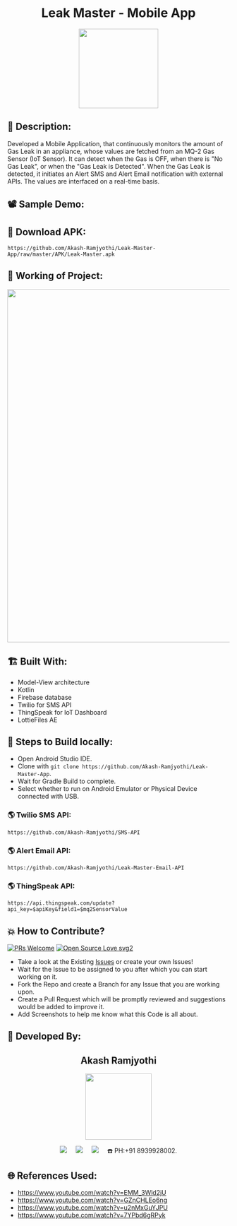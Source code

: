 <h1 align="center">Leak Master - Mobile App</h1>

<p align="center">
<img src="https://github.com/Akash-Ramjyothi/Leak-Master-App/assets/54114888/5d69b8d5-aaab-413e-9701-6864367d0633" width="180" height="180">
</p>

## 📜 Description:
Developed a Mobile Application, that continuously monitors the amount of Gas Leak in an appliance, whose values are fetched from an MQ-2 Gas Sensor (IoT Sensor). It can detect when the Gas is OFF, when there is "No Gas Leak", or when the "Gas Leak is Detected". When the Gas Leak is detected, it initiates an Alert SMS and Alert Email notification with external APIs. The values are interfaced on a real-time basis.

## 📽 Sample Demo:


## 📱 Download APK:
```https://github.com/Akash-Ramjyothi/Leak-Master-App/raw/master/APK/Leak-Master.apk```

## 🧠 Working of Project:
<p align="center">
<img src="https://github.com/Akash-Ramjyothi/Leak-Master-App/assets/54114888/a938894c-15cc-43e7-966c-858154b1e66e" width="800">
</p>



## 🏗 Built With:
- Model-View architecture
- Kotlin
- Firebase database
- Twilio for SMS API
- ThingSpeak for IoT Dashboard
- LottieFiles AE

## 🧪 Steps to Build locally:
- Open Android Studio IDE.
- Clone with `git clone https://github.com/Akash-Ramjyothi/Leak-Master-App`.
- Wait for Gradle Build to complete.
- Select whether to run on Android Emulator or Physical Device connected with USB.

### 🌎 Twilio SMS API:
  ```https://github.com/Akash-Ramjyothi/SMS-API```

### 🌎 Alert Email API:
```https://github.com/Akash-Ramjyothi/Leak-Master-Email-API```

### 🌎 ThingSpeak API:
```https://api.thingspeak.com/update?api_key=$apiKey&field1=$mq2SensorValue```

## 💥 How to Contribute?
[![PRs Welcome](https://img.shields.io/badge/PRs-welcome-brightgreen.svg?style=flat-square)](http://makeapullrequest.com)
[![Open Source Love svg2](https://badges.frapsoft.com/os/v2/open-source.svg?v=103)](https://github.com/ellerbrock/open-source-badges/) 

- Take a look at the Existing [Issues](https://github.com/Akash-Ramjyothi/Leak-Master-App/issues) or create your own Issues!
- Wait for the Issue to be assigned to you after which you can start working on it.
- Fork the Repo and create a Branch for any Issue that you are working upon.
- Create a Pull Request which will be promptly reviewed and suggestions would be added to improve it.
- Add Screenshots to help me know what this Code is all about.

## 👦 Developed By:
<h2 align="center">Akash Ramjyothi</h2>
<p align="center">
  <a href="https://github.com/Akash-Ramjyothi"><img src="https://github.com/Akash-Ramjyothi/Leak-Master-Email-API/assets/54114888/ab473d4c-b456-42b3-a112-c35c875de989" width="150px" height="150px"/></a> 
    
<p align="center">
  <a target="_blank"href="https://www.linkedin.com/in/akash-ramjyothi/"><img src="https://img.shields.io/badge/linkedin-%230077B5.svg?&style=for-the-badge&logo=linkedin&logoColor=white" /></a>&nbsp;&nbsp;&nbsp;&nbsp;
  <a href="mailto:akash.ramjyothi@gmail.com?subject=Hello%20Akash,%20From%20Github"><img src="https://img.shields.io/badge/gmail-%23D14836.svg?&style=for-the-badge&logo=gmail&logoColor=white" /></a>&nbsp;&nbsp;&nbsp;&nbsp;
  <a href="https://www.instagram.com/akash.ramjyothi/"><img src="https://img.shields.io/badge/instagram-%23D14836.svg?&style=for-the-badge&logo=instagram&logoColor=pink" /></a>&nbsp;&nbsp;&nbsp;&nbsp;
  ☎️ PH:+91 8939928002.
</p>

## 🌐 References Used:
- https://www.youtube.com/watch?v=EMM_3Wld2jU
- https://www.youtube.com/watch?v=GZnCHLEo6ng
- https://www.youtube.com/watch?v=u2nMxGuYJPU
- https://www.youtube.com/watch?v=7YPbd6gRPyk

